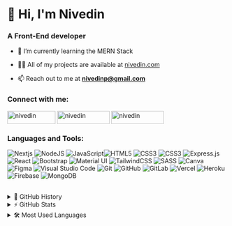 <h1 >👋 Hi, I'm Nivedin</h1>
<h3 >A Front-End developer</h3>

- 🌱 I’m currently learning the MERN Stack

- 👨‍💻 All of my projects are available at [nivedin.com](https://www.nivedin.com/)

- 📫 Reach out to me at **nivedinp@gmail.com**  
           
<h3 align="left">Connect with me:</h3>
<p align="left">
<a href="https://dev.to/nivedin" target="blank"><img align="center" src="https://img.shields.io/badge/dev.to-0A0A0A?style=for-the-badge&logo=devdotto&logoColor=white" alt="nivedin" height="30" width="110" /></a>
<!-- <a href="https://twitter.com/nivedin" target="blank"><img align="center" src="https://cdn.jsdelivr.net/npm/simple-icons@3.0.1/icons/twitter.svg" alt="rahuldkjain" height="30" width="40" /></a> -->
<a href="https://linkedin.com/in/nivedinp" target="blank"><img align="center" src="https://img.shields.io/badge/LinkedIn-0077B5?style=for-the-badge&logo=linkedin&logoColor=white" alt="nivedin" height="30" width="120" /></a>
<a href="https://instagram.com/nivedin" target="blank"><img align="center" src="https://img.shields.io/badge/Instagram-E4405F?style=for-the-badge&logo=instagram&logoColor=white" alt="nivedin" height="30" width="120" /></a>
</p> 

<h3 align="left">Languages and Tools:</h3>
<p align="left"> <img alt="Nextjs" src="https://img.shields.io/badge/next.js-000000?style=for-the-badge&logo=nextdotjs&logoColor=white"/> <img alt="NodeJS" src="https://img.shields.io/badge/node.js-%2343853D.svg?&style=for-the-badge&logo=node.js&logoColor=white"/> <img alt="JavaScript" src="https://img.shields.io/badge/javascript-%23323330.svg?&style=for-the-badge&logo=javascript&logoColor=%23F7DF1E"/><img alt="HTML5" src="https://img.shields.io/badge/html5-%23E34F26.svg?&style=for-the-badge&logo=html5&logoColor=white"/> <img alt="CSS3" src="https://img.shields.io/badge/css3-%231572B6.svg?&style=for-the-badge&logo=css3&logoColor=white"/> <img alt="CSS3" src="https://img.shields.io/badge/Sass-CC6699?style=for-the-badge&logo=sass&logoColor=white"/> <img alt="Express.js" src="https://img.shields.io/badge/Express.js-000000?style=for-the-badge&logo=express&logoColor=white"/> <img alt="React" src="https://img.shields.io/badge/react-%2320232a.svg?&style=for-the-badge&logo=react&logoColor=%2361DAFB"/> <img alt="Bootstrap" src="https://img.shields.io/badge/bootstrap-%23563D7C.svg?&style=for-the-badge&logo=bootstrap&logoColor=white"/> <img alt="Material UI" src="https://img.shields.io/badge/materialui-%230081CB.svg?&style=for-the-badge&logo=material-ui&logoColor=white"/> <img alt="TailwindCSS" src="https://img.shields.io/badge/tailwindcss-%2338B2AC.svg?&style=for-the-badge&logo=tailwind-css&logoColor=white"/> <img alt="SASS" src="https://img.shields.io/badge/SASS-hotpink.svg?&style=for-the-badge&logo=SASS&logoColor=white"/> <img alt="Canva" src="https://img.shields.io/badge/Canva-%2300C4CC.svg?&style=for-the-badge&logo=Canva&logoColor=white"/> <img alt="Figma" src="https://img.shields.io/badge/figma-%23F24E1E.svg?&style=for-the-badge&logo=figma&logoColor=white"/> <img alt="Visual Studio Code" src="https://img.shields.io/badge/VisualStudioCode-0078d7.svg?&style=for-the-badge&logo=visual-studio-code&logoColor=white"/> <img alt="Git" src="https://img.shields.io/badge/git-%23F05033.svg?&style=for-the-badge&logo=git&logoColor=white"/> <img alt="GitHub" src="https://img.shields.io/badge/github-%23121011.svg?&style=for-the-badge&logo=github&logoColor=white"/> <img alt="GitLab" src="https://img.shields.io/badge/gitlab-%23181717.svg?&style=for-the-badge&logo=gitlab&logoColor=white"/> <img alt="Vercel" src="https://img.shields.io/badge/vercel-%23000000.svg?&style=for-the-badge&logo=vercel&logoColor=white"/> <img alt="Heroku" src="https://img.shields.io/badge/heroku-%23430098.svg?&style=for-the-badge&logo=heroku&logoColor=white"/> <img alt="Firebase" src="https://img.shields.io/badge/firebase-%23039BE5.svg?&style=for-the-badge&logo=firebase"/> <img alt="MongoDB" src ="https://img.shields.io/badge/MongoDB-%234ea94b.svg?&style=for-the-badge&logo=mongodb&logoColor=white"/> </p>

<br/>
<div>
    <details>
        <summary>📜 GitHub History</summary>
        <br/>
        <p><img align="center" src="https://github-readme-stats.vercel.app/api?username=nivedin&show_icons=true&locale=en" alt="nivedin" />
        </p>
    </details>
</div>

<div>
    <details>
        <summary>⚡  GitHub Stats</summary>
          <br/>
        <p><img align="center" src="https://github-readme-streak-stats.herokuapp.com/?user=nivedin&" alt="nivedin" />
        </p>
    </details>
</div>

    
<div>
    <details>
        <summary>🛠️ Most Used Languages</summary>
          <br/>
        <p><img align="left" src="https://github-readme-stats.vercel.app/api/top-langs?username=nivedin&show_icons=true&locale=en&layout=compact" alt="nivedin" /></p>
    </details>
</div>
    
<!-- <br/><br/>    
<p align="left">
<a href="https://linkedin.com/in/nivedinp" target="blank"><img align="center" src="https://raw.githubusercontent.com/rahuldkjain/github-profile-readme-generator/master/src/images/icons/Social/linked-in-alt.svg" alt="nivedinp" height="20" width="30" /></a>
</p>     -->
